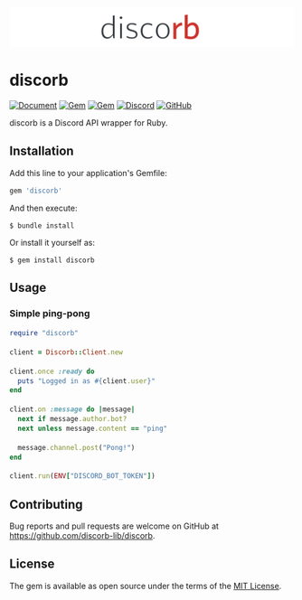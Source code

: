 ![![discorb](./assets/banner.svg)](./docs/assets/banner.svg)

# discorb
[![Document](https://img.shields.io/badge/Document-discord--lib.github.io-blue.svg)](https://discorb-lib.github.io/)
[![Gem](https://img.shields.io/gem/dt/discorb?logo=rubygems&logoColor=fff)](https://rubygems.org/gems/discorb)
[![Gem](https://img.shields.io/gem/v/discorb?logo=rubygems&logoColor=fff)](https://rubygems.org/gems/discorb)
[![Discord](https://img.shields.io/discord/863581274916913193?logo=discord&logoColor=fff&color=5865f2&label=Discord)](https://discord.gg/hCP6zq8Vpj)
[![GitHub](https://img.shields.io/github/stars/discorb-lib/discorb?color=24292e&label=Stars&logo=GitHub&logoColor=fff)](https://github.com/discorb-lib/discorb)  

discorb is a Discord API wrapper for Ruby.

## Installation

Add this line to your application's Gemfile:

```ruby
gem 'discorb'
```

And then execute:

    $ bundle install

Or install it yourself as:

    $ gem install discorb

## Usage

### Simple ping-pong

```ruby
require "discorb"

client = Discorb::Client.new

client.once :ready do
  puts "Logged in as #{client.user}"
end

client.on :message do |message|
  next if message.author.bot?
  next unless message.content == "ping"

  message.channel.post("Pong!")
end

client.run(ENV["DISCORD_BOT_TOKEN"])
```

## Contributing

Bug reports and pull requests are welcome on GitHub at https://github.com/discorb-lib/discorb.

## License

The gem is available as open source under the terms of the [MIT License](https://opensource.org/licenses/MIT).
